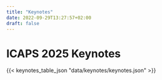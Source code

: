 ```yaml
---
title: "Keynotes"
date: 2022-09-29T13:27:57+02:00
draft: false
---
```


# ICAPS 2025 Keynotes


{{< keynotes_table_json "data/keynotes/keynotes.json" >}}



